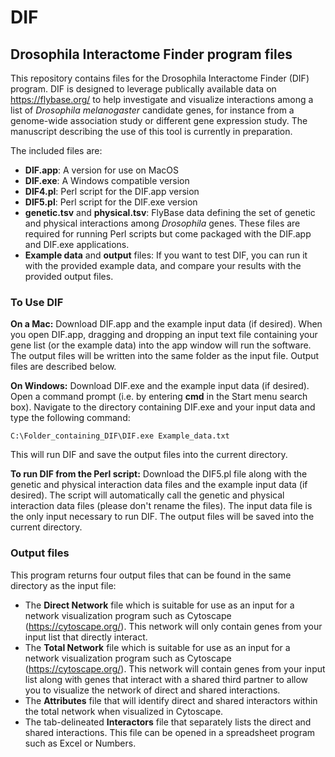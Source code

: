 # DIF
## Drosophila Interactome Finder program files

This repository contains files for the Drosophila Interactome Finder (DIF) program. DIF is designed to leverage publically available data on https://flybase.org/ to help investigate and visualize interactions among a list of *Drosophila melanogaster* candidate genes, for instance from a genome-wide association study or different gene expression study. The manuscript describing the use of this tool is currently in preparation.

The included files are:
- **DIF.app**: A version for use on MacOS
- **DIF.exe**: A Windows compatible version
- **DIF4.pl**: Perl script for the DIF.app version
- **DIF5.pl**: Perl script for the DIF.exe version
- **genetic.tsv** and **physical.tsv**: FlyBase data defining the set of genetic and physical interactions among *Drosophila* genes. These files are required for running Perl scripts but come packaged with the DIF.app and DIF.exe applications.
- **Example data** and **output** files: If you want to test DIF, you can run it with the provided example data, and compare your results with the provided output files.


### To Use DIF

**On a Mac:** Download DIF.app and the example input data (if desired). When you open DIF.app, dragging and dropping an input text file containing your gene list (or the example data) into the app window will run the software. The output files will be written into the same folder as the input file. Output files are described below.

**On Windows:** Download DIF.exe and the example input data (if desired). Open a command prompt (i.e. by entering **cmd** in the Start menu search box). Navigate to the directory containing DIF.exe and your input data and type the following command:
```
C:\Folder_containing_DIF\DIF.exe Example_data.txt
```
This will run DIF and save the output files into the current directory.

**To run DIF from the Perl script:** Download the DIF5.pl file along with the genetic and physical interaction data files and the example input data (if desired). The script will automatically call the genetic and physical interaction data files (please don't rename the files). The input data file is the only input necessary to run DIF. The output files will be saved into the current directory.

### Output files

This program returns four output files that can be found in the same directory as the input file:
- The **Direct Network** file which is suitable for use as an input for a network visualization program such as Cytoscape (https://cytoscape.org/). This network will only contain genes from your input list that directly interact.
- The **Total Network** file which is suitable for use as an input for a network visualization program such as Cytoscape (https://cytoscape.org/). This network will contain genes from your input list along with genes that interact with a shared third partner to allow you to visualize the network of direct and shared interactions.
- The **Attributes** file that will identify direct and shared interactors within the total network when visualized in Cytoscape.
- The tab-delineated **Interactors** file that separately lists the direct and shared interactions. This file can be opened in a spreadsheet program such as Excel or Numbers.
